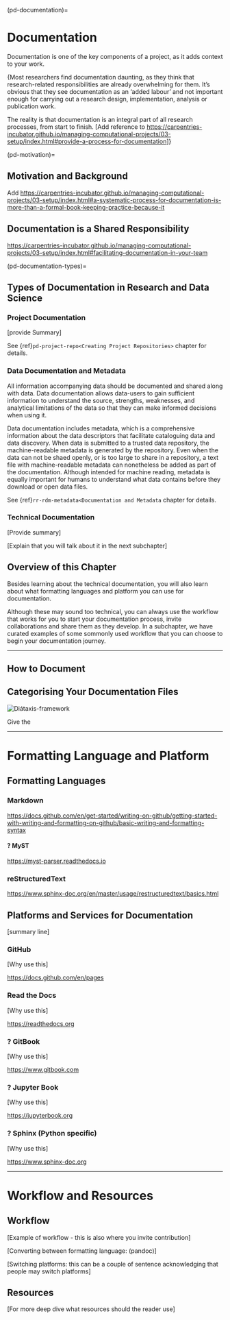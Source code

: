 (pd-documentation)=
# Documentation

<!-- Landing page: Explain the 'why and how', also explain what your chapter covers (overview: project documentation chapter highights, Technical document). Personal reference: <https://github.com/alan-turing-institute/the-turing-way/issues/2020> and <https://github.com/alan-turing-institute/the-turing-way/issues/879>-->

Documentation is one of the key components of a project, as it adds context to your work.

{Most researchers find documentation daunting, as they think that research-related responsibilities are already overwhelming for them. It’s obvious that they see documentation as an ‘added labour’ and not important enough for carrying out a research design, implementation, analysis or publication work.

The reality is that documentation is an integral part of all research processes, from start to finish. [Add reference to <https://carpentries-incubator.github.io/managing-computational-projects/03-setup/index.html#provide-a-process-for-documentation>]}

(pd-motivation)=
## Motivation and Background

Add <https://carpentries-incubator.github.io/managing-computational-projects/03-setup/index.html#a-systematic-process-for-documentation-is-more-than-a-formal-book-keeping-practice-because-it>

## Documentation is a Shared Responsibility

<https://carpentries-incubator.github.io/managing-computational-projects/03-setup/index.html#facilitating-documentation-in-your-team>

(pd-documentation-types)=
## Types of Documentation in Research and Data Science

### Project Documentation

[provide Summary]

See {ref}`pd-project-repo<Creating Project Repositories>` chapter for details.

### Data Documentation and Metadata

All information accompanying data should be documented and shared along with data.
Data documentation allows data-users to gain sufficient information to understand the source, strengths, weaknesses, and analytical limitations of the data so that they can make informed decisions when using it.

Data documentation includes metadata, which is a comprehensive information about the data descriptors that facilitate cataloguing data and data discovery. 
When data is submitted to a trusted data repository, the machine-readable metadata is generated by the repository. 
Even when the data can not be shaed openly, or is too large to share in a repository, a text file with machine-readable metadata can nonetheless be added as part of the documentation.
Although intended for machine reading, metadata is equally important for humans to understand what data contains before they download or open data files.

See {ref}`rr-rdm-metadata<Documentation and Metadata` chapter for details.

### Technical Documentation

[Provide summary]

[Explain that you will talk about it in the next subchapter]

## Overview of this Chapter

Besides learning about the technical documentation, you will also learn about what formatting languages and platform you can use for documentation.

Although these may sound too technical, you can always use the workflow that works for you to start your documentation process, invite collaborations and share them as they develop.
In a subchapter, we have curated examples of some sommonly used workflow that you can choose to begin your documentation journey.

---
<!-- Subchapter 1: Technical Documentation -->

## How to Document

## Categorising Your Documentation Files

![Diátaxis-framework](https://diataxis.fr/_images/diataxis.png)

Give the

---
# Formatting Language and Platform
<!-- Subchapter 2: Formatting Language and Platform -->

## Formatting Languages

### Markdown

<https://docs.github.com/en/get-started/writing-on-github/getting-started-with-writing-and-formatting-on-github/basic-writing-and-formatting-syntax>

#### ? MyST

<https://myst-parser.readthedocs.io>

### reStructuredText

<https://www.sphinx-doc.org/en/master/usage/restructuredtext/basics.html>

## Platforms and Services for Documentation

[summary line]

### GitHub

[Why use this]

<https://docs.github.com/en/pages>

### Read the Docs

[Why use this]

<https://readthedocs.org>

### ? GitBook

[Why use this]

<https://www.gitbook.com>

### ? Jupyter Book

[Why use this]

<https://jupyterbook.org>

### ? Sphinx (Python specific)

[Why use this]

<https://www.sphinx-doc.org>

---
# Workflow and Resources
<!-- Subchapter 3: Workflows and reference: what process you can take -->

## Workflow

[Example of workflow  - this is also where you invite contribution]

[Converting between formatting language: (pandoc)]

[Switching platforms: this can be a couple of sentence acknowledging that people may switch platforms]

## Resources

[For more deep dive what resources should the reader use]
